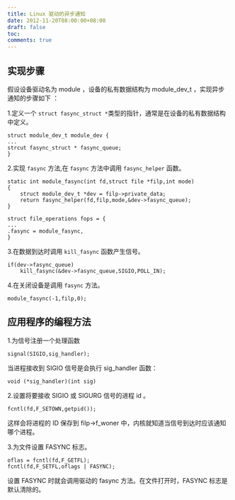 ```yaml
---
title: Linux 驱动的异步通知
date: 2012-11-20T08:00:00+08:00
draft: false
toc:
comments: true
---
```



## 实现步骤

假设设备驱动名为 module ，设备的私有数据结构为 module\_dev\_t ，实现异步通知的步骤如下 ：

1.定义一个 `struct fasync_struct *`类型的指针，通常是在设备的私有数据结构中定义。

	struct module_dev_t module_dev {
	...
	strcut fasync_struct * fasync_queue;
	}

2.实现 `fasync` 方法,在 `fasync` 方法中调用 `fasync_helper` 函数。

	static int module_fasync(int fd,struct file *filp,int mode)
	{
		struct module_dev_t *dev = filp->private_data;
		return fasync_helper(fd,filp,mode,&dev->fasync_queue);
	}
	
	struct file_operations fops = {
	...
	.fasync = module_fasync,
	}

3.在数据到达时调用 `kill_fasync` 函数产生信号。

	if(dev->fasync_queue)
		kill_fasync(&dev->fasync_queue,SIGIO,POLL_IN);

4.在关闭设备是调用 `fasync` 方法。

	module_fasync(-1,filp,0);

## 应用程序的编程方法

1.为信号注册一个处理函数

	signal(SIGIO,sig_handler);

当进程接收到 SIGIO 信号是会执行 sig_handler 函数：

	void (*sig_handler)(int sig)

2.设置将要接收 SIGIO 或 SIGURG 信号的进程 id 。

	fcntl(fd,F_SETOWN,getpid());

这样会将进程的 ID 保存到 filp->f_woner 中，内核就知道当信号到达时应该通知哪个进程。

3.为文件设置 FASYNC 标志。

	oflas = fcntl(fd,F_GETFL);
	fcntl(fd,F_SETFL,oflags | FASYNC);

设置 FASYNC 时就会调用驱动的 fasync 方法。在文件打开时，FASYNC 标志是默认清除的。
